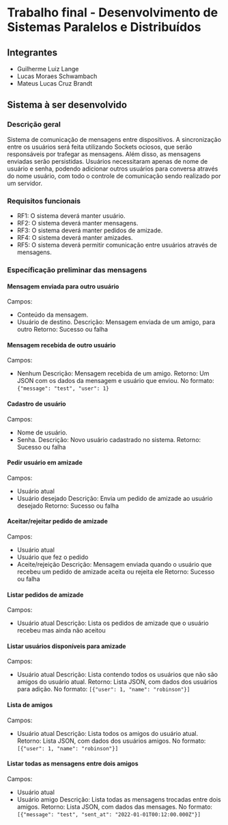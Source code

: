 # Trabalho final - Desenvolvimento de Sistemas Paralelos e Distribuídos

## Integrantes

- Guilherme Luiz Lange
- Lucas Moraes Schwambach
- Mateus Lucas Cruz Brandt

## Sistema à ser desenvolvido

### Descrição geral

Sistema de comunicação de mensagens entre dispositivos. A sincronização entre os usuários será feita utilizando Sockets ociosos, que serão responsáveis por trafegar as mensagens. Além disso, as mensagens enviadas serão persistidas. Usuários necessitaram apenas de nome de usuário e senha, podendo adicionar outros usuários para conversa através do nome  usuário, com todo o controle de comunicação sendo realizado por um servidor.

### Requisitos funcionais

- RF1: O sistema deverá manter usuário.
- RF2: O sistema deverá manter mensagens.
- RF3: O sistema deverá manter pedidos de amizade.
- RF4: O sistema deverá manter amizades.
- RF5: O sistema deverá permitir comunicação entre usuários através de mensagens. 

### Específicação preliminar das mensagens

#### Mensagem enviada para outro usuário
Campos:
- Conteúdo da mensagem. 
- Usuário de destino.
Descrição: Mensagem enviada de um amigo, para outro
Retorno: Sucesso ou falha

#### Mensagem recebida de outro usuário
Campos:
- Nenhum
Descrição: Mensagem recebida de um amigo.
Retorno: Um JSON com os dados da mensagem e usuário que enviou. No formato: `{"message": "test", "user": 1}`

#### Cadastro de usuário
Campos: 
- Nome de usuário.
- Senha. 
Descrição: Novo usuário cadastrado no sistema.
Retorno: Sucesso ou falha

#### Pedir usuário em amizade
Campos:
- Usuário atual
- Usuário desejado
Descrição: Envia um pedido de amizade ao usuário desejado
Retorno: Sucesso ou falha

#### Aceitar/rejeitar pedido de amizade
Campos:
- Usuário atual
- Usuário que fez o pedido
- Aceite/rejeição
Descrição: Mensagem enviada quando o usuário que recebeu um pedido de amizade aceita ou rejeita ele
Retorno: Sucesso ou falha

#### Listar pedidos de amizade
Campos:
- Usuário atual
Descrição: Lista os pedidos de amizade que o usuário recebeu mas ainda não aceitou

#### Listar usuários disponíveis para amizade
Campos:
- Usuário atual
Descrição: Lista contendo todos os usuários que não são amigos do usuário atual.
Retorno: Lista JSON, com dados dos usuários para adição. No formato: `[{"user": 1, "name": "robinson"}]`

#### Lista de amigos
Campos:
- Usuário atual
Descrição: Lista todos os amigos do usuário atual.
Retorno: Lista JSON, com dados dos usuários amigos. No formato: `[{"user": 1, "name": "robinson"}]`

#### Listar todas as mensagens entre dois amigos
Campos: 
- Usuário atual
- Usuário amigo
Descrição: Lista todas as mensagens trocadas entre dois amigos.
Retorno: Lista JSON, com dados das mensages. No formato: `[{"message": "test", "sent_at": "2022-01-01T00:12:00.000Z"}]`
